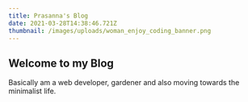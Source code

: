 ```yaml
---
title: Prasanna's Blog
date: 2021-03-28T14:38:46.721Z
thumbnail: /images/uploads/woman_enjoy_coding_banner.png
---
```

## Welcome to my Blog

Basically am a web developer, gardener and also moving towards the minimalist life.